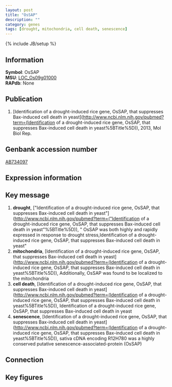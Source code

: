 ```yaml
---
layout: post
title: "OsSAP"
description: ""
category: genes
tags: [drought, mitochondria, cell death, senescence]
---
```

{% include JB/setup %}

## Information
__Symbol__: OsSAP  
__MSU__: [LOC_Os09g01000](http://rice.plantbiology.msu.edu/cgi-bin/ORF_infopage.cgi?orf=LOC_Os09g01000)  
__RAPdb__: None  

## Publication
1. [Identification of a drought-induced rice gene, OsSAP, that suppresses Bax-induced cell death in yeast](http://www.ncbi.nlm.nih.gov/pubmed?term=(Identification of a drought-induced rice gene, OsSAP, that suppresses Bax-induced cell death in yeast%5BTitle%5D)), 2013, Mol Biol Rep.

## Genbank accession number
[AB734097](http://www.ncbi.nlm.nih.gov/nuccore/AB734097)

## Expression information

## Key message
1. __drought__, ["Identification of a drought-induced rice gene, OsSAP, that suppresses Bax-induced cell death in yeast"](http://www.ncbi.nlm.nih.gov/pubmed?term=("Identification of a drought-induced rice gene, OsSAP, that suppresses Bax-induced cell death in yeast"%5BTitle%5D)), " OsSAP was both highly and rapidly expressed in response to drought stress,Identification of a drought-induced rice gene, OsSAP, that suppresses Bax-induced cell death in yeast"
2. __mitochondria__, [Identification of a drought-induced rice gene, OsSAP, that suppresses Bax-induced cell death in yeast](http://www.ncbi.nlm.nih.gov/pubmed?term=(Identification of a drought-induced rice gene, OsSAP, that suppresses Bax-induced cell death in yeast%5BTitle%5D)),  Additionally, OsSAP was found to be localized to the mitochondria
3. __cell death__, [Identification of a drought-induced rice gene, OsSAP, that suppresses Bax-induced cell death in yeast](http://www.ncbi.nlm.nih.gov/pubmed?term=(Identification of a drought-induced rice gene, OsSAP, that suppresses Bax-induced cell death in yeast%5BTitle%5D)), Identification of a drought-induced rice gene, OsSAP, that suppresses Bax-induced cell death in yeast
4. __senescence__, [Identification of a drought-induced rice gene, OsSAP, that suppresses Bax-induced cell death in yeast](http://www.ncbi.nlm.nih.gov/pubmed?term=(Identification of a drought-induced rice gene, OsSAP, that suppresses Bax-induced cell death in yeast%5BTitle%5D)),  sativa cDNA encoding R12H780 was a highly conserved putative senescence-associated-protein (OsSAP)

## Connection

## Key figures


